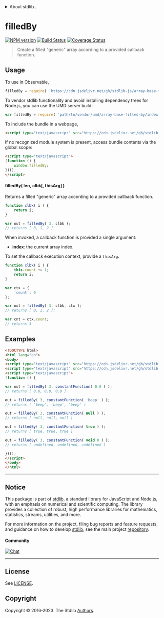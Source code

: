 <!--

@license Apache-2.0

Copyright (c) 2022 The Stdlib Authors.

Licensed under the Apache License, Version 2.0 (the "License");
you may not use this file except in compliance with the License.
You may obtain a copy of the License at

   http://www.apache.org/licenses/LICENSE-2.0

Unless required by applicable law or agreed to in writing, software
distributed under the License is distributed on an "AS IS" BASIS,
WITHOUT WARRANTIES OR CONDITIONS OF ANY KIND, either express or implied.
See the License for the specific language governing permissions and
limitations under the License.

-->


<details>
  <summary>
    About stdlib...
  </summary>
  <p>We believe in a future in which the web is a preferred environment for numerical computation. To help realize this future, we've built stdlib. stdlib is a standard library, with an emphasis on numerical and scientific computation, written in JavaScript (and C) for execution in browsers and in Node.js.</p>
  <p>The library is fully decomposable, being architected in such a way that you can swap out and mix and match APIs and functionality to cater to your exact preferences and use cases.</p>
  <p>When you use stdlib, you can be absolutely certain that you are using the most thorough, rigorous, well-written, studied, documented, tested, measured, and high-quality code out there.</p>
  <p>To join us in bringing numerical computing to the web, get started by checking us out on <a href="https://github.com/stdlib-js/stdlib">GitHub</a>, and please consider <a href="https://opencollective.com/stdlib">financially supporting stdlib</a>. We greatly appreciate your continued support!</p>
</details>

# filledBy

[![NPM version][npm-image]][npm-url] [![Build Status][test-image]][test-url] [![Coverage Status][coverage-image]][coverage-url] <!-- [![dependencies][dependencies-image]][dependencies-url] -->

> Create a filled "generic" array according to a provided callback function.

<!-- Section to include introductory text. Make sure to keep an empty line after the intro `section` element and another before the `/section` close. -->

<section class="intro">

</section>

<!-- /.intro -->

<!-- Package usage documentation. -->



<section class="usage">

## Usage

To use in Observable,

```javascript
filledBy = require( 'https://cdn.jsdelivr.net/gh/stdlib-js/array-base-filled-by@umd/browser.js' )
```

To vendor stdlib functionality and avoid installing dependency trees for Node.js, you can use the UMD server build:

```javascript
var filledBy = require( 'path/to/vendor/umd/array-base-filled-by/index.js' )
```

To include the bundle in a webpage,

```html
<script type="text/javascript" src="https://cdn.jsdelivr.net/gh/stdlib-js/array-base-filled-by@umd/browser.js"></script>
```

If no recognized module system is present, access bundle contents via the global scope:

```html
<script type="text/javascript">
(function () {
    window.filledBy;
})();
</script>
```

#### filledBy( len, clbk\[, thisArg] )

Returns a filled "generic" array according to a provided callback function.

```javascript
function clbk( i ) {
    return i;
}

var out = filledBy( 3, clbk );
// returns [ 0, 1, 2 ]
```

When invoked, a callback function is provided a single argument:

-   **index**: the current array index.

To set the callback execution context, provide a `thisArg`.

<!-- eslint-disable no-invalid-this -->

```javascript
function clbk( i ) {
    this.count += 1;
    return i;
}

var ctx = {
    'count': 0
};

var out = filledBy( 3, clbk, ctx );
// returns [ 0, 1, 2 ];

var cnt = ctx.count;
// returns 3
```

</section>

<!-- /.usage -->

<!-- Package usage notes. Make sure to keep an empty line after the `section` element and another before the `/section` close. -->

<section class="notes">

</section>

<!-- /.notes -->

<!-- Package usage examples. -->

<section class="examples">

## Examples

<!-- eslint no-undef: "error" -->

```html
<!DOCTYPE html>
<html lang="en">
<body>
<script type="text/javascript" src="https://cdn.jsdelivr.net/gh/stdlib-js/utils-constant-function@umd/browser.js"></script>
<script type="text/javascript" src="https://cdn.jsdelivr.net/gh/stdlib-js/array-base-filled-by@umd/browser.js"></script>
<script type="text/javascript">
(function () {

var out = filledBy( 3, constantFunction( 0.0 ) );
// returns [ 0.0, 0.0, 0.0 ]

out = filledBy( 3, constantFunction( 'beep' ) );
// returns [ 'beep', 'beep', 'beep' ]

out = filledBy( 3, constantFunction( null ) );
// returns [ null, null, null ]

out = filledBy( 3, constantFunction( true ) );
// returns [ true, true, true ]

out = filledBy( 3, constantFunction( void 0 ) );
// returns [ undefined, undefined, undefined ]

})();
</script>
</body>
</html>
```

</section>

<!-- /.examples -->

<!-- Section to include cited references. If references are included, add a horizontal rule *before* the section. Make sure to keep an empty line after the `section` element and another before the `/section` close. -->

<section class="references">

</section>

<!-- /.references -->

<!-- Section for related `stdlib` packages. Do not manually edit this section, as it is automatically populated. -->

<section class="related">

</section>

<!-- /.related -->

<!-- Section for all links. Make sure to keep an empty line after the `section` element and another before the `/section` close. -->


<section class="main-repo" >

* * *

## Notice

This package is part of [stdlib][stdlib], a standard library for JavaScript and Node.js, with an emphasis on numerical and scientific computing. The library provides a collection of robust, high performance libraries for mathematics, statistics, streams, utilities, and more.

For more information on the project, filing bug reports and feature requests, and guidance on how to develop [stdlib][stdlib], see the main project [repository][stdlib].

#### Community

[![Chat][chat-image]][chat-url]

---

## License

See [LICENSE][stdlib-license].


## Copyright

Copyright &copy; 2016-2023. The Stdlib [Authors][stdlib-authors].

</section>

<!-- /.stdlib -->

<!-- Section for all links. Make sure to keep an empty line after the `section` element and another before the `/section` close. -->

<section class="links">

[npm-image]: http://img.shields.io/npm/v/@stdlib/array-base-filled-by.svg
[npm-url]: https://npmjs.org/package/@stdlib/array-base-filled-by

[test-image]: https://github.com/stdlib-js/array-base-filled-by/actions/workflows/test.yml/badge.svg?branch=v0.1.0
[test-url]: https://github.com/stdlib-js/array-base-filled-by/actions/workflows/test.yml?query=branch:v0.1.0

[coverage-image]: https://img.shields.io/codecov/c/github/stdlib-js/array-base-filled-by/main.svg
[coverage-url]: https://codecov.io/github/stdlib-js/array-base-filled-by?branch=main

<!--

[dependencies-image]: https://img.shields.io/david/stdlib-js/array-base-filled-by.svg
[dependencies-url]: https://david-dm.org/stdlib-js/array-base-filled-by/main

-->

[chat-image]: https://img.shields.io/gitter/room/stdlib-js/stdlib.svg
[chat-url]: https://app.gitter.im/#/room/#stdlib-js_stdlib:gitter.im

[stdlib]: https://github.com/stdlib-js/stdlib

[stdlib-authors]: https://github.com/stdlib-js/stdlib/graphs/contributors

[umd]: https://github.com/umdjs/umd
[es-module]: https://developer.mozilla.org/en-US/docs/Web/JavaScript/Guide/Modules

[deno-url]: https://github.com/stdlib-js/array-base-filled-by/tree/deno
[umd-url]: https://github.com/stdlib-js/array-base-filled-by/tree/umd
[esm-url]: https://github.com/stdlib-js/array-base-filled-by/tree/esm
[branches-url]: https://github.com/stdlib-js/array-base-filled-by/blob/main/branches.md

[stdlib-license]: https://raw.githubusercontent.com/stdlib-js/array-base-filled-by/main/LICENSE

</section>

<!-- /.links -->
